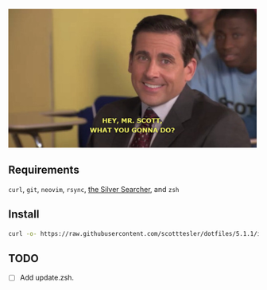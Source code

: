 ![mrscottwhatyougonnado](misc/images/mrscottwhatyougonnado.jpg)

## Requirements

`curl`, `git`, `neovim`, `rsync`, [the Silver Searcher](https://github.com/ggreer/the_silver_searcher#installing), and `zsh`

## Install

```bash
curl -o- https://raw.githubusercontent.com/scotttesler/dotfiles/5.1.1/install.zsh | zsh
```

## TODO

- [ ] Add update.zsh.
